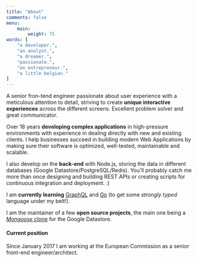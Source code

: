 ```yaml
---
title: "About"
comments: false
menu:
    main:
        weight: 75
words: [
    "a developer.",
    "an analyst.",
    "a dreamer.",
    "passionate.",
    "an entrepreneur.",
    "a little belgian."
]
---
```


A senior fron-tend engineer passionate about user experience with a meticulous attention to detail, striving to create **unique interactive experiences** across the different screens. Excellent problem solver and great communicator.

Over 18 years **developing complex applications** in high-pressure environments with experience in dealing directly with new and existing clients. I help businesses succeed in building modern Web Applications by making sure their software is optimized, well-tested, maintainable and scalable.

I also develop on the **back-end** with Node.js, storing the data in different databases (Google Datastore/PostgreSQL/Redis). You'll probably catch me more than once designing and building REST APIs or creating scripts for continuous integration and deployment. :)

I am **currently learning** [GraphQL](http://graphql.org/) and [Go](https://golang.org/) (to get some _strongly typed_ language under my belt!).

I am the maintainer of a few **open source projects**, the main one being a [_Mongoose_ clone](https://github.com/sebelga/gstore-node) for the Google Datastore.

#### Current position

Since January 2017 I am working at the European Commission as a senior front-end engineer/architect.

